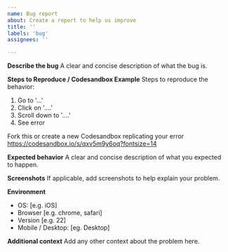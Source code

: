 ```yaml
---
name: Bug report
about: Create a report to help us improve
title: ''
labels: 'bug'
assignees: ''

---
```


**Describe the bug**
A clear and concise description of what the bug is.

**Steps to Reproduce / Codesandbox Example**
Steps to reproduce the behavior:
1. Go to '...'
2. Click on '....'
3. Scroll down to '....'
4. See error

 Fork this or create a new Codesandbox replicating your error
 https://codesandbox.io/s/qxv5m9y6oq?fontsize=14

**Expected behavior**
A clear and concise description of what you expected to happen.

**Screenshots**
If applicable, add screenshots to help explain your problem.

**Environment**
 - OS: [e.g. iOS]
 - Browser [e.g. chrome, safari]
 - Version [e.g. 22]
 - Mobile / Desktop: [eg. Desktop]

**Additional context**
Add any other context about the problem here.
